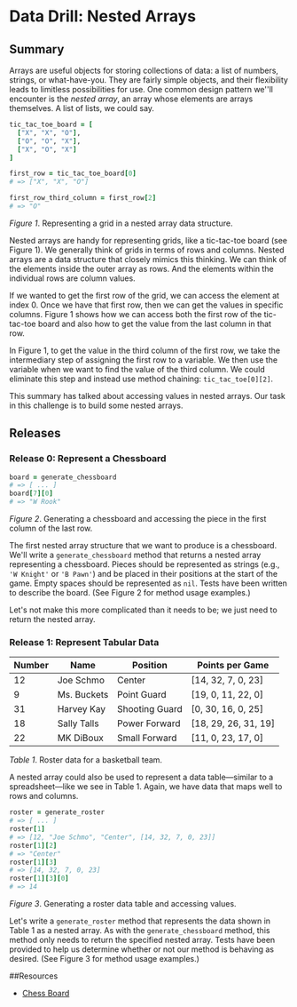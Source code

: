 # Data Drill: Nested Arrays

## Summary
Arrays are useful objects for storing collections of data: a list of numbers, strings, or what-have-you. They are fairly simple objects, and their flexibility leads to limitless possibilities for use.  One common design pattern we''ll encounter is the *nested array*, an array whose elements are arrays themselves.  A list of lists, we could say.

```ruby
tic_tac_toe_board = [
  ["X", "X", "O"],
  ["O", "O", "X"],
  ["X", "O", "X"]
]

first_row = tic_tac_toe_board[0]
# => ["X", "X", "O"]

first_row_third_column = first_row[2]
# => "O"
```
*Figure 1*.  Representing a grid in a nested array data structure.

Nested arrays are handy for representing grids, like a tic-tac-toe board (see Figure 1).  We generally think of grids in terms of rows and columns.  Nested arrays are a data structure that closely mimics this thinking.  We can think of the elements inside the outer array as rows.  And the elements within the individual rows are column values.

If we wanted to get the first row of the grid, we can access the element at index 0.  Once we have that first row, then we can get the values in specific columns.  Figure 1 shows how we can access both the first row of the tic-tac-toe board and also how to get the value from the last column in that row.

In Figure 1, to get the value in the third column of the first row, we take the intermediary step of assigning the first row to a variable.  We then use the variable when we want to find the value of the third column.  We could eliminate this step and instead use method chaining:  `tic_tac_toe[0][2]`.

This summary has talked about accessing values in nested arrays.  Our task in this challenge is to build some nested arrays.


## Releases
### Release 0: Represent a Chessboard
```ruby
board = generate_chessboard
# => [ ... ]
board[7][0]
# => "W Rook"
```
*Figure 2*.  Generating a chessboard and accessing the piece in the first column of the last row.


The first nested array structure that we want to produce is a chessboard.  We'll write a `generate_chessboard` method that returns a nested array representing a chessboard.  Pieces should be represented as strings (e.g., `'W Knight'` or `'B Pawn'`) and be placed in their positions at the start of the game.  Empty spaces should be represented as `nil`.  Tests have been written to describe the board.  (See Figure 2 for method usage examples.)

Let's not make this more complicated than it needs to be; we just need to return the nested array.


### Release 1: Represent Tabular Data

| Number  | Name        | Position       | Points per Game      |
|---------|-------------|----------------|----------------------|
| 12      | Joe Schmo   | Center         | [14, 32, 7, 0, 23]   |
| 9       | Ms. Buckets | Point Guard    | [19, 0, 11, 22, 0]   |
| 31      | Harvey Kay  | Shooting Guard | [0, 30, 16, 0, 25]   |
| 18      | Sally Talls | Power Forward  | [18, 29, 26, 31, 19] |
| 22      | MK DiBoux   | Small Forward  | [11, 0, 23, 17, 0]   |

*Table 1*.  Roster data for a basketball team.

A nested array could also be used to represent a data table—similar to a spreadsheet—like we see in Table 1.  Again, we have data that maps well to rows and columns.

```ruby
roster = generate_roster
# => [ ... ]
roster[1]
# => [12, "Joe Schmo", "Center", [14, 32, 7, 0, 23]]
roster[1][2]
# => "Center"
roster[1][3]
# => [14, 32, 7, 0, 23]
roster[1][3][0]
# => 14
```
*Figure 3*.  Generating a roster data table and accessing values.

Let's write a `generate_roster` method that represents the data shown in Table 1 as a nested array.  As with the `generate_chessboard` method, this method only needs to return the specified nested array.  Tests have been provided to help us determine whether or not our method is behaving as desired. (See Figure 3 for method usage examples.)

##Resources

 * [Chess Board](http://designindevelopment.com/wp-content/uploads/2010/04/chessboard.jpg)
